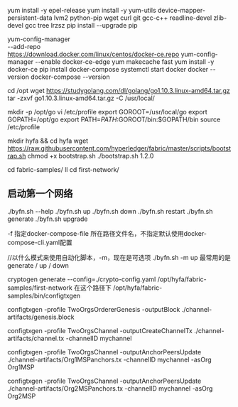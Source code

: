 yum install -y epel-release
yum install -y yum-utils device-mapper-persistent-data lvm2 python-pip wget curl git gcc-c++ readline-devel zlib-devel gcc tree lrzsz
pip install --upgrade pip

yum-config-manager \
 --add-repo \
 https://download.docker.com/linux/centos/docker-ce.repo
yum-config-manager --enable docker-ce-edge
yum makecache fast
yum install -y docker-ce
pip install docker-compose
systemctl start docker
docker --version
docker-compose --version

cd /opt
wget https://studygolang.com/dl/golang/go1.10.3.linux-amd64.tar.gz
tar -zxvf go1.10.3.linux-amd64.tar.gz -C /usr/local/

mkdir -p /opt/go
vi /etc/profile
export GOROOT=/usr/local/go
export GOPATH=/opt/go
export PATH=$PATH:$GOROOT/bin:$GOPATH/bin
source /etc/profile

mkdir hyfa && cd hyfa
wget https://raw.githubusercontent.com/hyperledger/fabric/master/scripts/bootstrap.sh
chmod +x bootstrap.sh
./bootstrap.sh 1.2.0

cd fabric-samples/
ll
cd first-network/

## 启动第一个网络
./byfn.sh --help
./byfn.sh up
./byfn.sh down
./byfn.sh restart
./byfn.sh generate
./byfn.sh upgrade

-f 指定docker-compose-file 所在路径文件名，不指定默认使用docker-compose-cli.yaml配置

//以什么模式来使用自动化脚本，-m，现在是可选项
./byfn.sh -m up
最常用的是 generate / up / down


cryptogen generate --config=./crypto-config.yaml
/opt/hyfa/fabric-samples/first-network
在这个路径下
/opt/hyfa/fabric-samples/bin/configtxgen

configtxgen -profile TwoOrgsOrdererGenesis -outputBlock ./channel-artifacts/genesis.block

configtxgen -profile TwoOrgsChannel -outputCreateChannelTx ./channel-artifacts/channel.tx -channelID mychannel

configtxgen -profile TwoOrgsChannel -outputAnchorPeersUpdate ./channel-artifacts/Org1MSPanchors.tx -channelID mychannel -asOrg Org1MSP

configtxgen -profile TwoOrgsChannel -outputAnchorPeersUpdate ./channel-artifacts/Org2MSPanchors.tx -channelID mychannel -asOrg Org2MSP
